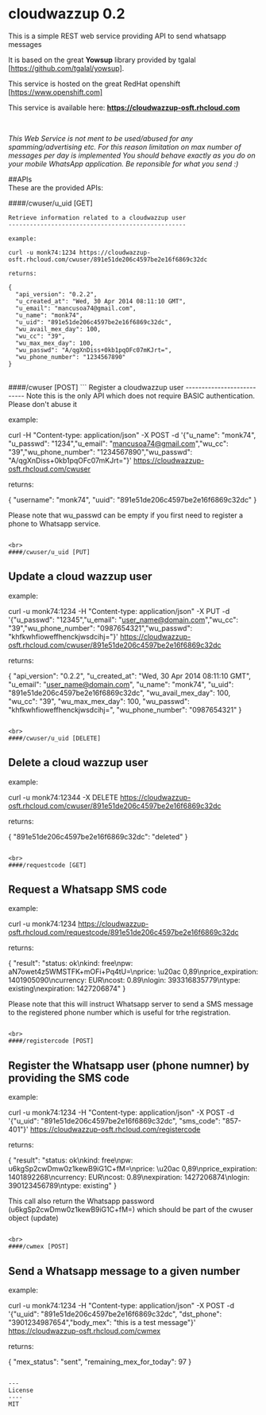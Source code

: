 cloudwazzup 0.2
===============

This is a simple REST web service providing API to send whatsapp messages

It is based on the great **Yowsup** library provided by tgalal [https://github.com/tgalal/yowsup].

This service is hosted on the great RedHat openshift [https://www.openshift.com]

This service is available here: **https://cloudwazzup-osft.rhcloud.com**

<br>

*This Web Service is not ment to be used/abused for any spamming/advertising etc. 
For this reason limitation on max number of messages per day is implemented
You should behave exactly as you do on your mobile WhatsApp application. 
Be reponsible for what you send :)*

##APIs
<br>
These are the provided APIs:

####/cwuser/u_uid [GET]
```
Retrieve information related to a cloudwazzup user
--------------------------------------------------

example:

curl -u monk74:1234 https://cloudwazzup-osft.rhcloud.com/cwuser/891e51de206c4597be2e16f6869c32dc

returns:

{
  "api_version": "0.2.2",
  "u_created_at": "Wed, 30 Apr 2014 08:11:10 GMT",
  "u_email": "mancusoa74@gmail.com",
  "u_name": "monk74",
  "u_uid": "891e51de206c4597be2e16f6869c32dc",
  "wu_avail_mex_day": 100,
  "wu_cc": "39",
  "wu_max_mex_day": 100,
  "wu_passwd": "A/qgXnDiss+0kb1pqOFc07mKJrt=",
  "wu_phone_number": "1234567890"
}
```

<br>
####/cwuser [POST]
```
Register a cloudwazzup user
---------------------------
Note this is the only API which does not require BASIC authentication. Please don't abuse it

example:

curl -H "Content-type: application/json" -X POST  -d '{"u_name": "monk74", "u_passwd": "1234","u_email": "mancusoa74@gmail.com","wu_cc": "39","wu_phone_number": "1234567890","wu_passwd": "A/qgXnDiss+0kb1pqOFc07mKJrt="}'  https://cloudwazzup-osft.rhcloud.com/cwuser

returns:

{
  "username": "monk74",
  "uuid": "891e51de206c4597be2e16f6869c32dc"
}

Please note that wu_passwd can be empty if you first need to register a phone to Whatsapp service.
```

<br>
####/cwuser/u_uid [PUT]
```
Update a cloud wazzup user
---------------------------

example:

curl -u monk74:1234 -H "Content-type: application/json" -X PUT -d '{"u_passwd": "12345","u_email": "user_name@domain.com","wu_cc": "39","wu_phone_number": "0987654321","wu_passwd": "khfkwhfioweffhenckjwsdcihj="}'  https://cloudwazzup-osft.rhcloud.com/cwuser/891e51de206c4597be2e16f6869c32dc

returns:

{
  "api_version": "0.2.2",
  "u_created_at": "Wed, 30 Apr 2014 08:11:10 GMT",
  "u_email": "user_name@domain.com",
  "u_name": "monk74",
  "u_uid": "891e51de206c4597be2e16f6869c32dc",
  "wu_avail_mex_day": 100,
  "wu_cc": "39",
  "wu_max_mex_day": 100,
  "wu_passwd": "khfkwhfioweffhenckjwsdcihj=",
  "wu_phone_number": "0987654321"
}
```

<br>
####/cwuser/u_uid [DELETE]
```
Delete a cloud wazzup user
---------------------------

example:

curl -u monk74:12344 -X DELETE https://cloudwazzup-osft.rhcloud.com/cwuser/891e51de206c4597be2e16f6869c32dc

returns:

{
  "891e51de206c4597be2e16f6869c32dc": "deleted"
}
```

<br>
####/requestcode [GET]
```
Request a Whatsapp SMS code
---------------------------

example:

curl  -u monk74:1234 https://cloudwazzup-osft.rhcloud.com/requestcode/891e51de206c4597be2e16f6869c32dc

returns:

{
  "result": "status: ok\nkind: free\npw: aN7owet4z5WMSTFK+mOFi+Pq4tU=\nprice: \u20ac 0,89\nprice_expiration: 1401905090\ncurrency: EUR\ncost: 0.89\nlogin: 393316835779\ntype: existing\nexpiration: 1427206874"
}

Please note that this will instruct Whatsapp server to send a SMS message to the registered phone number which is useful for trhe registration.
```

<br>
####/registercode [POST]
```
Register the Whatsapp user (phone numner) by providing the SMS code
-------------------------------------------------------------------

example:

curl  -u monk74:1234 -H "Content-type: application/json" -X POST  -d '{"u_uid": "891e51de206c4597be2e16f6869c32dc", "sms_code": "857-401"}' https://cloudwazzup-osft.rhcloud.com/registercode

returns:

{
  "result": "status: ok\nkind: free\npw: u6kgSp2cwDmw0z1kewB9iG1C+fM=\nprice: \u20ac 0,89\nprice_expiration: 1401892268\ncurrency: EUR\ncost: 0.89\nexpiration: 1427206874\nlogin: 390123456789\ntype: existing"
}

This call also return the Whatsapp password (u6kgSp2cwDmw0z1kewB9iG1C+fM=) which should be part of the cwuser object (update)
```

<br>
####/cwmex [POST]
```
Send a Whatsapp message to a given number
-----------------------------------------

example:

curl  -u monk74:1234 -H "Content-type: application/json"   -X POST  -d '{"u_uid": "891e51de206c4597be2e16f6869c32dc", "dst_phone": "3901234987654","body_mex": "this is a test message"}' https://cloudwazzup-osft.rhcloud.com/cwmex

returns:

{
  "mex_status": "sent",
  "remaining_mex_for_today": 97
}
```

---
License
----
MIT

